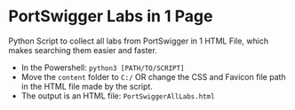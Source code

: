 # PortSwigger Labs in 1 Page
Python Script to collect all labs from PortSwigger in 1 HTML File, which makes searching them easier and faster.
- In the Powershell: `python3 [PATH/TO/SCRIPT]`
- Move the `content` folder to `C:/` OR change the CSS and Favicon file path in the HTML file made by the script.
- The output is an HTML file: `PortSwiggerAllLabs.html`
